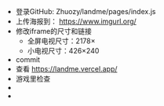 - 登录GitHub: Zhuozy/landme/pages/index.js
- 上传海报到： https://www.imgurl.org/
- 修改iframe的尺寸和链接
	- 全屏电视尺寸：2178×
	- 小电视尺寸：426×240
- commit
- 查看 https://landme.vercel.app/
- 游戏里检查
-
-